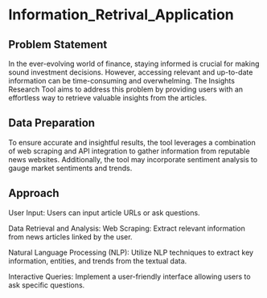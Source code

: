 # Information_Retrival_Application

## Problem Statement
In the ever-evolving world of finance, staying informed is crucial for making sound investment decisions. However, accessing relevant and up-to-date information can be time-consuming and overwhelming. The Insights Research Tool aims to address this problem by providing users with an effortless way to retrieve valuable insights from the articles.

## Data Preparation
To ensure accurate and insightful results, the tool leverages a combination of web scraping and API integration to gather information from reputable news websites. Additionally, the tool may incorporate sentiment analysis to gauge market sentiments and trends.

## Approach
User Input:
Users can input article URLs or ask questions.

Data Retrieval and Analysis:
Web Scraping: Extract relevant information from news articles linked by the user.

Natural Language Processing (NLP):
Utilize NLP techniques to extract key information, entities, and trends from the textual data.

Interactive Queries:
Implement a user-friendly interface allowing users to ask specific questions.

## 